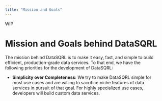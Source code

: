 ```yaml
---
title: "Mission and Goals"
---
```


WIP

# Mission and Goals behind DataSQRL

The mission behind DataSQRL is to make it easy, fast, and simple to build efficient, production-grade data services. To that end, we have the following priorities for the development of DataSQRL:

* **Simplicity over Completeness:** We try to make DataSQRL simple for most use cases and are willing to sacrifice niche features of data services in pursuit of that goal. For highly specialized use cases, developers will build custom data services.

